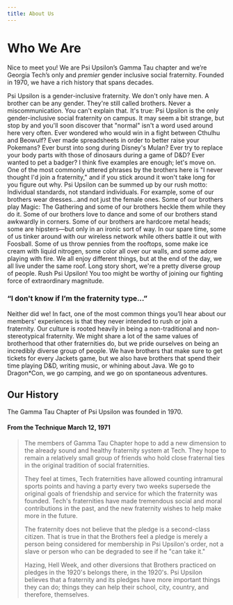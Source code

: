 ```yaml
---
title: About Us
---
```


# Who We Are

Nice to meet you! We are Psi Upsilon’s Gamma Tau chapter and we’re Georgia Tech’s only and _premier_ gender inclusive social fraternity. Founded in 1970, we have a rich history that spans decades.

Psi Upsilon is a gender-inclusive fraternity. We don't only have men. A brother can be any gender. They're still called brothers. Never a miscommunication. You can't explain that. It's true: Psi Upsilon is the only gender-inclusive social fraternity on campus. It may seem a bit strange, but stop by and you'll soon discover that "normal" isn't a word used around here very often. Ever wondered who would win in a fight between Cthulhu and Beowulf? Ever made spreadsheets in order to better raise your Pokemans? Ever burst into song during Disney's Mulan? Ever try to replace your body parts with those of dinosaurs during a game of D&D? Ever wanted to pet a badger? I think five examples are enough; let's move on. One of the most commonly uttered phrases by the brothers here is "I never thought I'd join a fraternity," and if you stick around it won't take long for you figure out why. Psi Upsilon can be summed up by our rush motto: Individual standards, not standard individuals. For example, some of our brothers wear dresses...and not just the female ones. Some of our brothers play Magic: The Gathering and some of our brothers heckle them while they do it. Some of our brothers love to dance and some of our brothers stand awkwardly in corners. Some of our brothers are hardcore metal heads; some are hipsters—but only in an ironic sort of way. In our spare time, some of us tinker around with our wireless network while others battle it out with Foosball. Some of us throw pennies from the rooftops, some make ice cream with liquid nitrogen, some color all over our walls, and some adore playing with fire. We all enjoy different things, but at the end of the day, we all live under the same roof. Long story short, we're a pretty diverse group of people. Rush Psi Upsilon! You too might be worthy of joining our fighting force of extraordinary magnitude.

### “I don't know if I’m the fraternity type…”

Neither did we! In fact, one of the most common things you’ll hear about our members' experiences is that they never intended to rush or join a fraternity. Our culture is rooted heavily in being a non-traditional and non-stereotypical fraternity. We might share a lot of the same values of brotherhood that other fraternities do, but we pride ourselves on being an incredibly diverse group of people. We have brothers that make sure to get tickets for every Jackets game, but we also have brothers that spend their time playing D&D, writing music, or whining about Java. We go to Dragon\*Con, we go camping, and we go on spontaneous adventures.

## Our History

The Gamma Tau Chapter of Psi Upsilon was founded in 1970.

#### From the Technique March 12, 1971

> The members of Gamma Tau Chapter hope to add a new dimension to the already sound and healthy fraternity system at Tech. They hope to remain a relatively small group of friends who hold close fraternal ties in the original tradition of social fraternities.
>
> They feel at times, Tech fraternities have allowed counting intramural sports points and having a party every two weeks supersede the original goals of friendship and service for which the fraternity was founded. Tech's fraternities have made tremendous social and moral contributions in the past, and the new fraternity wishes to help make more in the future.
>
> The fraternity does not believe that the pledge is a second-class citizen. That is true in that the Brothers feel a pledge is merely a person being considered for membership in Psi Upsilon's order, not a slave or person who can be degraded to see if he "can take it."
>
> Hazing, Hell Week, and other diversions that Brothers practiced on pledges in the 1920's belongs there, in the 1920's. Psi Upsilon believes that a fraternity and its pledges have more important things they can do; things they can help their school, city, country, and therefore, themselves.
